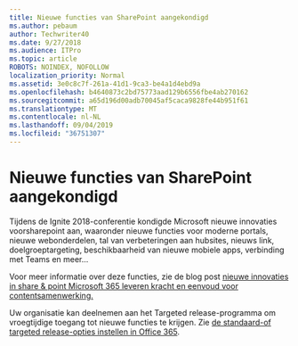 ```yaml
---
title: Nieuwe functies van SharePoint aangekondigd
ms.author: pebaum
author: Techwriter40
ms.date: 9/27/2018
ms.audience: ITPro
ms.topic: article
ROBOTS: NOINDEX, NOFOLLOW
localization_priority: Normal
ms.assetid: 3e0c8c7f-261a-41d1-9ca3-be4a1d4ebd9a
ms.openlocfilehash: b4640873c2bd75773aad129b6556fbe4ab270162
ms.sourcegitcommit: a65d196d00adb70045af5caca9828fe44b951f61
ms.translationtype: MT
ms.contentlocale: nl-NL
ms.lasthandoff: 09/04/2019
ms.locfileid: "36751307"
---
```

# <a name="sharepoint-new-features-announced"></a>Nieuwe functies van SharePoint aangekondigd

Tijdens de Ignite 2018-conferentie kondigde Microsoft nieuwe innovaties voorsharepoint aan, waaronder nieuwe functies voor moderne portals, nieuwe webonderdelen, tal van verbeteringen aan hubsites, nieuws link, doelgroeptargeting, beschikbaarheid van nieuwe mobiele apps, verbinding met Teams en meer...
  
Voor meer informatie over deze functies, zie de blog post [nieuwe innovaties in share &amp; point Microsoft 365 leveren kracht en eenvoud voor contentsamenwerking.](https://go.microsoft.com/fwlink/?linkid=2026502)
  
Uw organisatie kan deelnemen aan het Targeted release-programma om vroegtijdige toegang tot nieuwe functies te krijgen. Zie [de standaard-of targeted release-opties instellen in Office 365](https://docs.microsoft.com/office365/admin/manage/release-options-in-office-365).
